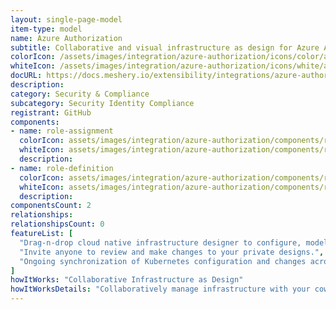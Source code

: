 ```yaml
---
layout: single-page-model
item-type: model
name: Azure Authorization
subtitle: Collaborative and visual infrastructure as design for Azure Authorization
colorIcon: /assets/images/integration/azure-authorization/icons/color/azure-authorization-color.svg
whiteIcon: /assets/images/integration/azure-authorization/icons/white/azure-authorization-white.svg
docURL: https://docs.meshery.io/extensibility/integrations/azure-authorization
description: 
category: Security & Compliance
subcategory: Security Identity Compliance
registrant: GitHub
components: 
- name: role-assignment
  colorIcon: assets/images/integration/azure-authorization/components/role-assignment/icons/color/role-assignment-color.svg
  whiteIcon: assets/images/integration/azure-authorization/components/role-assignment/icons/white/role-assignment-white.svg
  description: 
- name: role-definition
  colorIcon: assets/images/integration/azure-authorization/components/role-definition/icons/color/role-definition-color.svg
  whiteIcon: assets/images/integration/azure-authorization/components/role-definition/icons/white/role-definition-white.svg
  description: 
componentsCount: 2
relationships: 
relationshipsCount: 0
featureList: [
  "Drag-n-drop cloud native infrastructure designer to configure, model, and deploy your workloads.",
  "Invite anyone to review and make changes to your private designs.",
  "Ongoing synchronization of Kubernetes configuration and changes across any number of clusters."
]
howItWorks: "Collaborative Infrastructure as Design"
howItWorksDetails: "Collaboratively manage infrastructure with your coworkers synchronously sharing the same designs."
---
```

